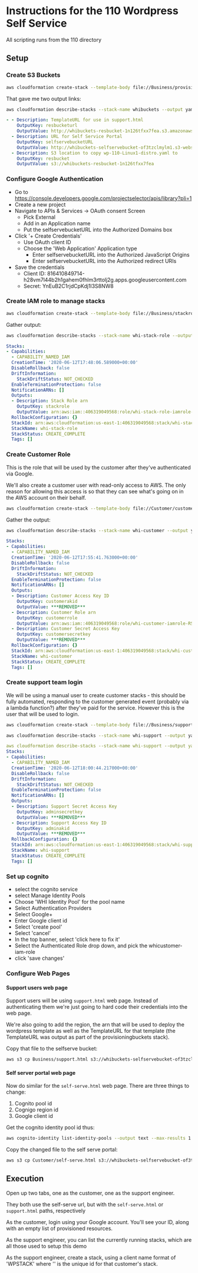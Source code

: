 # Instructions for the 110 Wordpress Self Service
All scripting runs from the 110 directory
## Setup
### Create S3 Buckets
```bash
aws cloudformation create-stack --template-body file://Business/provisioningbuckets.yaml --stack-name whibuckets
```
That gave me two output links:
```bash
aws cloudformation describe-stacks --stack-name whibuckets --output yaml --query Stacks[*].Outputs[*]
```

```yaml
- - Description: TemplateURL for use in support.html
    OutputKey: resbucketurl
    OutputValue: http://whibuckets-resbucket-1n126tfxx7fea.s3.amazonaws.com/wp-110-Linux1-distro.yaml
  - Description: URL for Self Service Portal
    OutputKey: selfservebucketURL
    OutputValue: http://whibuckets-selfservebucket-of3tzclmylm1.s3-website-us-east-1.amazonaws.com
  - Description: S3 location to copy wp-110-Linux1-distro.yaml to
    OutputKey: resbucket
    OutputValue: s3://whibuckets-resbucket-1n126tfxx7fea
```

### Configure Google Authentication
 * Go to https://console.developers.google.com/projectselector/apis/library?pli=1
 * Create a new project
 * Navigate to APIs & Services -> OAuth consent Screen
   * Pick External
   * Add in an Application name
   * Put the selfservebucketURL into the Authorized Domains box
 * Click '+ Create Credentials'
   * Use OAuth client ID
   * Choose the 'Web Application' Application type
     * Enter selfservebucketURL into the Authorized JavaScript Origins 
	 * Enter selfservebucketURL into the Authorized redirect URIs
 * Save the credentials
   * Client ID: 816410849714-h28vm7l44b2h1gahem0fhlm3rttolj2g.apps.googleusercontent.com
   * Secret: YnEuB2C1rjdCpKdj1l3S8NW8
   
### Create IAM role to manage stacks
```bash
aws cloudformation create-stack --template-body file://Business/stackrole.yaml --stack-name whi-stack-role --capabilities CAPABILITY_NAMED_IAM
```
Gather output:
```bash
aws cloudformation describe-stacks --stack-name whi-stack-role --output yaml
```

```yaml
Stacks:
- Capabilities:
  - CAPABILITY_NAMED_IAM
  CreationTime: '2020-06-12T17:48:06.589000+00:00'
  DisableRollback: false
  DriftInformation:
    StackDriftStatus: NOT_CHECKED
  EnableTerminationProtection: false
  NotificationARNs: []
  Outputs:
  - Description: Stack Role arn
    OutputKey: stackrole
    OutputValue: arn:aws:iam::406319049568:role/whi-stack-role-iamrole-11LQKHQ0PFOXP
  RollbackConfiguration: {}
  StackId: arn:aws:cloudformation:us-east-1:406319049568:stack/whi-stack-role/df2d3eb0-acd4-11ea-ba49-0ed4cff9b69d
  StackName: whi-stack-role
  StackStatus: CREATE_COMPLETE
  Tags: []
```
### Create Customer Role
This is the role that will be used by the customer after they've authenticated via Google.

We'll also create a customer user with read-only access to AWS. The only reason for allowing this access is so that they can see what's going on in the AWS account on their behalf.

```bash
aws cloudformation create-stack --template-body file://Customer/customeriamandrole.yaml --stack-name whi-customer --capabilities CAPABILITY_NAMED_IAM
```

Gather the output:
```bash
aws cloudformation describe-stacks --stack-name whi-customer --output yaml
```

```yaml
Stacks:
- Capabilities:
  - CAPABILITY_NAMED_IAM
  CreationTime: '2020-06-12T17:55:41.763000+00:00'
  DisableRollback: false
  DriftInformation:
    StackDriftStatus: NOT_CHECKED
  EnableTerminationProtection: false
  NotificationARNs: []
  Outputs:
  - Description: Customer Access Key ID
    OutputKey: customerakid
    OutputValue: ***REMOVED***
  - Description: Customer Role arn
    OutputKey: customerrole
    OutputValue: arn:aws:iam::406319049568:role/whi-customer-iamrole-RSB4WC6XLL0U
  - Description: Customer Secret Access Key
    OutputKey: customersecretkey
    OutputValue: ***REMOVED***
  RollbackConfiguration: {}
  StackId: arn:aws:cloudformation:us-east-1:406319049568:stack/whi-customer/e5012350-acd5-11ea-a349-126bf0867249
  StackName: whi-customer
  StackStatus: CREATE_COMPLETE
  Tags: []
```

### Create support team login
We will be using a manual user to create customer stacks - this should be fully automated, responding to the customer generated event (probably via a lambda function?) after they've paid for the service. However this is the user that will be used to login.

```bash
aws cloudformation create-stack --template-body file://Business/supportiam.yaml --stack-name whi-support --capabilities CAPABILITY_NAMED_IAM
```

```bash
aws cloudformation describe-stacks --stack-name whi-support --output yaml
```

```yaml
aws cloudformation describe-stacks --stack-name whi-support --output yaml
Stacks:
- Capabilities:
  - CAPABILITY_NAMED_IAM
  CreationTime: '2020-06-12T18:00:44.217000+00:00'
  DisableRollback: false
  DriftInformation:
    StackDriftStatus: NOT_CHECKED
  EnableTerminationProtection: false
  NotificationARNs: []
  Outputs:
  - Description: Support Secret Access Key
    OutputKey: adminsecretkey
    OutputValue: ***REMOVED***
  - Description: Support Access Key ID
    OutputKey: adminakid
    OutputValue: ***REMOVED***
  RollbackConfiguration: {}
  StackId: arn:aws:cloudformation:us-east-1:406319049568:stack/whi-support/a2bff790-acd6-11ea-9d98-1246411399d1
  StackName: whi-support
  StackStatus: CREATE_COMPLETE
  Tags: []
```

### Set up cognito
* select the cognito service
* select Manage Identity Pools
* Choose 'WHI Identity Pool' for the pool name
* Select Authentication Providers
* Select Google+
* Enter Google client id
* Select 'create pool'
* Select 'cancel'
* In the top banner, select 'click here to fix it'
* Select the Authenticated Role drop down, and pick the whicustomer-iam-role
* click 'save changes'

### Configure Web Pages
#### Support users web page
Support users will be using `support.html` web page. Instead of authenticating them we're just going to hard code their credentials into the web page.

We're also going to add the region, the arn that will be used to deploy the wordpress template as well as the TemplateURL for that template (the TemplateURL was output as part of the provisioningbuckets stack). 

Copy that file to the selfserve bucket:

```bash
aws s3 cp Business/support.html s3://whibuckets-selfservebucket-of3tzclmylm1
```
#### Self server portal web page
Now do similar for the `self-serve.html` web page.
There are three things to change:
 1. Cognito pool id
 2. Cognigo region id
 3. Google client id

Get the cognito identity pool id thus:
```bash
aws cognito-identity list-identity-pools --output text --max-results 1 --query IdentityPools[*].IdentityPoolId
```

Copy the changed file to the self serve portal:

```bash
aws s3 cp Customer/self-serve.html s3://whibuckets-selfservebucket-of3tzclmylm1
```



## Execution
Open up two tabs, one as the customer, one as the support engineer.

They both use the self-serve url, but with the `self-serve.html` or `support.html` paths, respectively

As the customer, login using your Google account. You'll see your ID, along with an empty list of provisioned resources.

As the support engineer, you can list the currently running stacks, which are all those used to setup this demo

As the support engineer, create a stack, using a client name format of 'WP<profileid>STACK<N>' where '<N>' is the unique id for that customer's stack.


